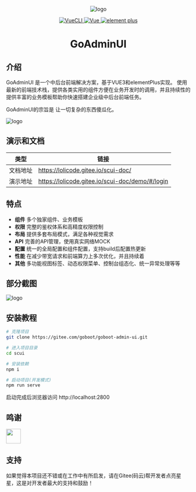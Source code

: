 
<div align="center">

![logo](https://lolicode.gitee.io/scui-doc/logo.png)

<p align="center">
	<a href="https://v3.vuejs.org/" target="_blank">
		<img src="https://img.shields.io/badge/VueCLI-5-green" alt="VueCLI">
	</a>
	<a href="https://v3.vuejs.org/" target="_blank">
		<img src="https://img.shields.io/badge/Vue.js-3.x-green" alt="Vue">
	</a>
	<a href="https://element-plus.gitee.io/#/zh-CN/component/changelog" target="_blank">
		<img src="https://img.shields.io/badge/element--plus-latest-blue" alt="element plus">
	</a>
</p>

<h1>GoAdminUI</h1>

</div>

## 介绍
GoAdminUI 是一个中后台前端解决方案，基于VUE3和elementPlus实现。
使用最新的前端技术栈，提供各类实用的组件方便在业务开发时的调用，并且持续性的提供丰富的业务模板帮助你快速搭建企业级中后台前端任务。

GoAdminUI的宗旨是 让一切复杂的东西傻瓜化。

![logo](https://lolicode.gitee.io/scui-doc/g_1.jpg)

## 演示和文档

| 类型 | 链接 |
| -------- | -------- |
| 文档地址 | https://lolicode.gitee.io/scui-doc/ |
| 演示地址  | https://lolicode.gitee.io/scui-doc/demo/#/login |



## 特点

- **组件** 多个独家组件、业务模板
- **权限** 完整的鉴权体系和高精度权限控制
- **布局** 提供多套布局模式，满足各种视觉需求
- **API** 完善的API管理，使用真实网络MOCK
- **配置** 统一的全局配置和组件配置，支持build后配置热更新
- **性能** 在减少带宽请求和前端算力上多次优化，并且持续着
- **其他** 多功能视图标签、动态权限菜单、控制台组态化、统一异常处理等等


## 部分截图

![logo](https://lolicode.gitee.io/scui-doc/g_2.jpg)

## 安装教程
``` sh
# 克隆项目
git clone https://gitee.com/goboot/goboot-admin-ui.git

# 进入项目目录
cd scui

# 安装依赖
npm i

# 启动项目(开发模式)
npm run serve
```
启动完成后浏览器访问 http://localhost:2800

## 鸣谢

<img src="https://www.fastmock.site/resource/images/logo.png" style="height:40px"/>

## 支持
如果觉得本项目还不错或在工作中有所启发，请在Gitee(码云)帮开发者点亮星星，这是对开发者最大的支持和鼓励！
